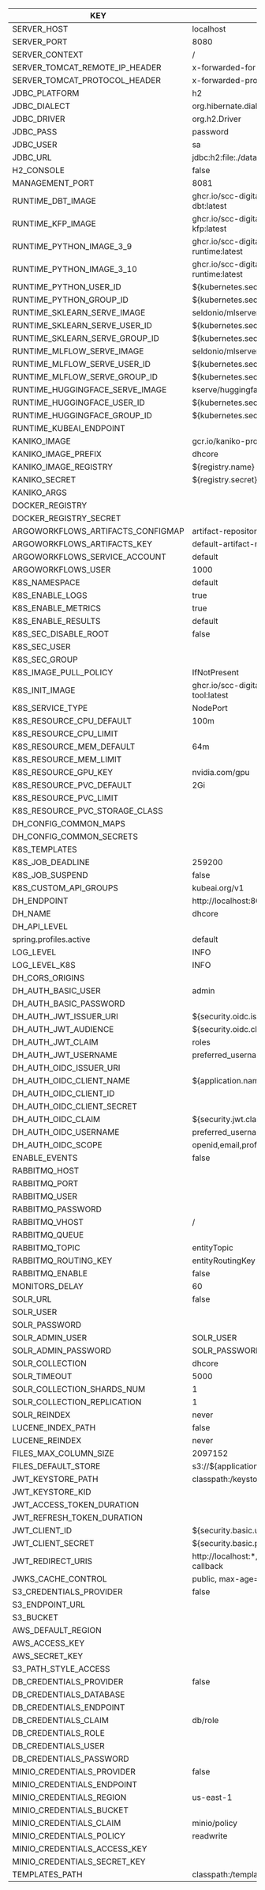 | KEY                               | DEFAULT                                                            | DESCRIPTION |
| --------------------------------- | ------------------------------------------------------------------ | ----------- |
| SERVER_HOST                       | localhost                                                          |             |
| SERVER_PORT                       | 8080                                                               |             |
| SERVER_CONTEXT                    | /                                                                  |             |
| SERVER_TOMCAT_REMOTE_IP_HEADER    | x-forwarded-for                                                    |             |
| SERVER_TOMCAT_PROTOCOL_HEADER     | x-forwarded-proto                                                  |             |
| JDBC_PLATFORM                     | h2                                                                 |             |
| JDBC_DIALECT                      | org.hibernate.dialect.H2Dialect                                    |             |
| JDBC_DRIVER                       | org.h2.Driver                                                      |             |
| JDBC_PASS                         | password                                                           |             |
| JDBC_USER                         | sa                                                                 |             |
| JDBC_URL                          | jdbc:h2:file:./data/db                                             |
| H2_CONSOLE                        | false                                                              |             |
| MANAGEMENT_PORT                   | 8081                                                               |             |
| RUNTIME_DBT_IMAGE                 | ghcr.io/scc-digitalhub/digitalhub-sdk/wrapper-dbt:latest           |
| RUNTIME_KFP_IMAGE                 | ghcr.io/scc-digitalhub/digitalhub-sdk/wrapper-kfp:latest           |
| RUNTIME_PYTHON_IMAGE_3_9          | ghcr.io/scc-digitalhub/digitalhub-serverless/python-runtime:latest |
| RUNTIME_PYTHON_IMAGE_3_10         | ghcr.io/scc-digitalhub/digitalhub-serverless/python-runtime:latest |
| RUNTIME_PYTHON_USER_ID            | ${kubernetes.security.user}                                        |             |
| RUNTIME_PYTHON_GROUP_ID           | ${kubernetes.security.group}                                       |             |
| RUNTIME_SKLEARN_SERVE_IMAGE       | seldonio/mlserver:latest                                           |
| RUNTIME_SKLEARN_SERVE_USER_ID     | ${kubernetes.security.user}                                        |             |
| RUNTIME_SKLEARN_SERVE_GROUP_ID    | ${kubernetes.security.group}                                       |             |
| RUNTIME_MLFLOW_SERVE_IMAGE        | seldonio/mlserver:latest                                           |
| RUNTIME_MLFLOW_SERVE_USER_ID      | ${kubernetes.security.user}                                        |             |
| RUNTIME_MLFLOW_SERVE_GROUP_ID     | ${kubernetes.security.group}                                       |             |
| RUNTIME_HUGGINGFACE_SERVE_IMAGE   | kserve/huggingfaceserver:latest                                    |
| RUNTIME_HUGGINGFACE_USER_ID       | ${kubernetes.security.user}                                        |             |
| RUNTIME_HUGGINGFACE_GROUP_ID      | ${kubernetes.security.group}                                       |             |
| RUNTIME_KUBEAI_ENDPOINT           |                                                                    |
| KANIKO_IMAGE                      | gcr.io/kaniko-project/executor:latest                              |
| KANIKO_IMAGE_PREFIX               | dhcore                                                             |             |
| KANIKO_IMAGE_REGISTRY             | ${registry.name}                                                   |             |
| KANIKO_SECRET                     | ${registry.secret}                                                 |             |
| KANIKO_ARGS                       |                                                                    |
| DOCKER_REGISTRY                   |                                                                    |
| DOCKER_REGISTRY_SECRET            |                                                                    |
| ARGOWORKFLOWS_ARTIFACTS_CONFIGMAP | artifact-repositories                                              |             |
| ARGOWORKFLOWS_ARTIFACTS_KEY       | default-artifact-repository                                        |             |
| ARGOWORKFLOWS_SERVICE_ACCOUNT     | default                                                            |             |
| ARGOWORKFLOWS_USER                | 1000                                                               |             |
| K8S_NAMESPACE                     | default                                                            |             |
| K8S_ENABLE_LOGS                   | true                                                               |             |
| K8S_ENABLE_METRICS                | true                                                               |             |
| K8S_ENABLE_RESULTS                | default                                                            |             |
| K8S_SEC_DISABLE_ROOT              | false                                                              |             |
| K8S_SEC_USER                      |                                                                    |
| K8S_SEC_GROUP                     |                                                                    |
| K8S_IMAGE_PULL_POLICY             | IfNotPresent                                                       |             |
| K8S_INIT_IMAGE                    | ghcr.io/scc-digitalhub/digitalhub-core-builder-tool:latest         |
| K8S_SERVICE_TYPE                  | NodePort                                                           |             |
| K8S_RESOURCE_CPU_DEFAULT          | 100m                                                               |             |
| K8S_RESOURCE_CPU_LIMIT            |                                                                    |
| K8S_RESOURCE_MEM_DEFAULT          | 64m                                                                |             |
| K8S_RESOURCE_MEM_LIMIT            |                                                                    |
| K8S_RESOURCE_GPU_KEY              | nvidia.com/gpu                                                     |             |
| K8S_RESOURCE_PVC_DEFAULT          | 2Gi                                                                |             |
| K8S_RESOURCE_PVC_LIMIT            |                                                                    |
| K8S_RESOURCE_PVC_STORAGE_CLASS    |                                                                    |
| DH_CONFIG_COMMON_MAPS             |                                                                    |
| DH_CONFIG_COMMON_SECRETS          |                                                                    |
| K8S_TEMPLATES                     |                                                                    |
| K8S_JOB_DEADLINE                  | 259200                                                             |             |
| K8S_JOB_SUSPEND                   | false                                                              |             |
| K8S_CUSTOM_API_GROUPS             | kubeai.org/v1                                                      |             |
| DH_ENDPOINT                       | http://localhost:8080                                              |
| DH_NAME                           | dhcore                                                             |             |
| DH_API_LEVEL                      |                                                                    |
| spring.profiles.active            | default                                                            |             |
| LOG_LEVEL                         | INFO                                                               |             |
| LOG_LEVEL_K8S                     | INFO                                                               |             |
| DH_CORS_ORIGINS                   |                                                                    |
| DH_AUTH_BASIC_USER                | admin                                                              |             |
| DH_AUTH_BASIC_PASSWORD            |                                                                    |
| DH_AUTH_JWT_ISSUER_URI            | ${security.oidc.issuer-uri}                                        |             |
| DH_AUTH_JWT_AUDIENCE              | ${security.oidc.client-id}                                         |             |
| DH_AUTH_JWT_CLAIM                 | roles                                                              |             |
| DH_AUTH_JWT_USERNAME              | preferred_username                                                 |             |
| DH_AUTH_OIDC_ISSUER_URI           |                                                                    |
| DH_AUTH_OIDC_CLIENT_NAME          | ${application.name}                                                |             |
| DH_AUTH_OIDC_CLIENT_ID            |                                                                    |
| DH_AUTH_OIDC_CLIENT_SECRET        |                                                                    |
| DH_AUTH_OIDC_CLAIM                | ${security.jwt.claim}                                              |             |
| DH_AUTH_OIDC_USERNAME             | preferred_username                                                 |             |
| DH_AUTH_OIDC_SCOPE                | openid,email,profile                                               |             |
| ENABLE_EVENTS                     | false                                                              |             |
| RABBITMQ_HOST                     |                                                                    |
| RABBITMQ_PORT                     |                                                                    |
| RABBITMQ_USER                     |                                                                    |
| RABBITMQ_PASSWORD                 |                                                                    |
| RABBITMQ_VHOST                    | /                                                                  |             |
| RABBITMQ_QUEUE                    |                                                                    |
| RABBITMQ_TOPIC                    | entityTopic                                                        |             |
| RABBITMQ_ROUTING_KEY              | entityRoutingKey                                                   |             |
| RABBITMQ_ENABLE                   | false                                                              |             |
| MONITORS_DELAY                    | 60                                                                 |             |
| SOLR_URL                          | false                                                              |             |
| SOLR_USER                         |                                                                    |
| SOLR_PASSWORD                     |                                                                    |
| SOLR_ADMIN_USER                   | SOLR_USER                                                          |             |
| SOLR_ADMIN_PASSWORD               | SOLR_PASSWORD                                                      |             |
| SOLR_COLLECTION                   | dhcore                                                             |             |
| SOLR_TIMEOUT                      | 5000                                                               |             |
| SOLR_COLLECTION_SHARDS_NUM        | 1                                                                  |             |
| SOLR_COLLECTION_REPLICATION       | 1                                                                  |             |
| SOLR_REINDEX                      | never                                                              |             |
| LUCENE_INDEX_PATH                 | false                                                              |             |
| LUCENE_REINDEX                    | never                                                              |             |
| FILES_MAX_COLUMN_SIZE             | 2097152                                                            |             |
| FILES_DEFAULT_STORE               | s3://${application.name}                                           |
| JWT_KEYSTORE_PATH                 | classpath:/keystore.jwks                                           |
| JWT_KEYSTORE_KID                  |                                                                    |
| JWT_ACCESS_TOKEN_DURATION         |                                                                    |
| JWT_REFRESH_TOKEN_DURATION        |                                                                    |
| JWT_CLIENT_ID                     | ${security.basic.username}                                         |             |
| JWT_CLIENT_SECRET                 | ${security.basic.password}                                         |             |
| JWT_REDIRECT_URIS                 | http://localhost:\*,${application.endpoint}/console/auth-callback  |
| JWKS_CACHE_CONTROL                | public, max-age=900, must-revalidate, no-transform                 |             |
| S3_CREDENTIALS_PROVIDER           | false                                                              |             |
| S3_ENDPOINT_URL                   |                                                                    |
| S3_BUCKET                         |                                                                    |
| AWS_DEFAULT_REGION                |                                                                    |
| AWS_ACCESS_KEY                    |                                                                    |
| AWS_SECRET_KEY                    |                                                                    |
| S3_PATH_STYLE_ACCESS              |                                                                    |
| DB_CREDENTIALS_PROVIDER           | false                                                              |             |
| DB_CREDENTIALS_DATABASE           |                                                                    |
| DB_CREDENTIALS_ENDPOINT           |                                                                    |
| DB_CREDENTIALS_CLAIM              | db/role                                                            |             |
| DB_CREDENTIALS_ROLE               |                                                                    |
| DB_CREDENTIALS_USER               |                                                                    |
| DB_CREDENTIALS_PASSWORD           |                                                                    |
| MINIO_CREDENTIALS_PROVIDER        | false                                                              |             |
| MINIO_CREDENTIALS_ENDPOINT        |                                                                    |
| MINIO_CREDENTIALS_REGION          | us-east-1                                                          |             |
| MINIO_CREDENTIALS_BUCKET          |                                                                    |
| MINIO_CREDENTIALS_CLAIM           | minio/policy                                                       |             |
| MINIO_CREDENTIALS_POLICY          | readwrite                                                          |             |
| MINIO_CREDENTIALS_ACCESS_KEY      |                                                                    |
| MINIO_CREDENTIALS_SECRET_KEY      |                                                                    |
| TEMPLATES_PATH                    | classpath:/templates                                               |
